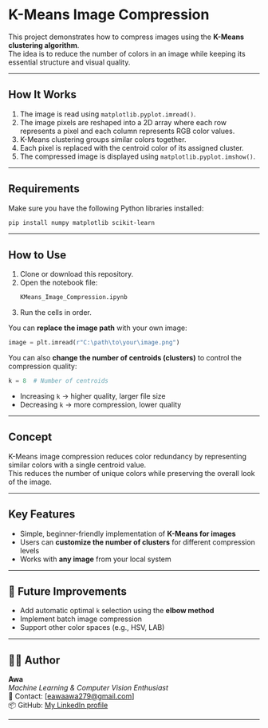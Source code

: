 # K-Means Image Compression

This project demonstrates how to compress images using the **K-Means clustering algorithm**.  
The idea is to reduce the number of colors in an image while keeping its essential structure and visual quality.

---

## How It Works

1. The image is read using `matplotlib.pyplot.imread()`.
2. The image pixels are reshaped into a 2D array where each row represents a pixel and each column represents RGB color values.
3. K-Means clustering groups similar colors together.
4. Each pixel is replaced with the centroid color of its assigned cluster.
5. The compressed image is displayed using `matplotlib.pyplot.imshow()`.

---

## Requirements

Make sure you have the following Python libraries installed:

```bash
pip install numpy matplotlib scikit-learn
```

---

## How to Use

1. Clone or download this repository.
2. Open the notebook file:
   ```bash
   KMeans_Image_Compression.ipynb
   ```
3. Run the cells in order.

You can **replace the image path** with your own image:
```python
image = plt.imread(r"C:\path\to\your\image.png")
```

You can also **change the number of centroids (clusters)** to control the compression quality:
```python
k = 8  # Number of centroids
```

- Increasing `k` → higher quality, larger file size  
- Decreasing `k` → more compression, lower quality

---

## Concept

K-Means image compression reduces color redundancy by representing similar colors with a single centroid value.  
This reduces the number of unique colors while preserving the overall look of the image.

---


## Key Features

- Simple, beginner-friendly implementation of **K-Means for images**
- Users can **customize the number of clusters** for different compression levels
- Works with **any image** from your local system

---

## 🧩 Future Improvements

- Add automatic optimal `k` selection using the **elbow method**
- Implement batch image compression
- Support other color spaces (e.g., HSV, LAB)

---

## 👨‍💻 Author

**Awa**  
*Machine Learning & Computer Vision Enthusiast*  
📧 Contact: [eawaawa279@gmail.com]  
📦 GitHub: [My LinkedIn profile](https://www.linkedin.com/in/emmanuel-arua-418aa6386/)

---
